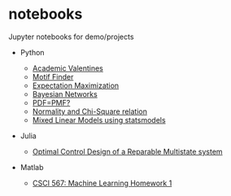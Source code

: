 # notebooks
Jupyter notebooks for demo/projects

- Python
    - [Academic Valentines](http://nbviewer.jupyter.org/github/saketkc/notebooks/blob/master/python/AcademicValentines.ipynb)
    - [Motif Finder](http://nbviewer.jupyter.org/github/saketkc/notebooks/blob/master/python/motif_finder/Motif%20Analysis.ipynb)
    - [Expectation Maximization](http://nbviewer.jupyter.org/github/saketkc/notebooks/blob/master/python/Expectation%20Maximisation.ipynb)
    - [Bayesian Networks](http://nbviewer.jupyter.org/github/saketkc/notebooks/blob/master/python/Bayesian%20Network.ipynb)
    - [PDF=PMF?](http://nbviewer.jupyter.org/github/saketkc/notebooks/blob/master/python/PDF.ipynb)
    - [Normality and Chi-Square relation](http://nbviewer.jupyter.org/github/saketkc/notebooks/blob/master/python/Normality%20and%20Chi%20Squared.ipynb)
    - [Mixed Linear Models using statsmodels](http://nbviewer.jupyter.org/github/saketkc/notebooks/blob/master/python/Mixed_Linear_Models.ipynb)

- Julia
    - [Optimal Control Design of a Reparable Multistate system](http://nbviewer.jupyter.org/github/saketkc/notebooks/blob/master/julia/math-501-project.ipynb)

- Matlab
    - [CSCI 567: Machine Learning Homework 1](http://nbviewer.jupyter.org/github/saketkc/notebooks/blob/master/matlab/CSCI-567_Homework1.ipynb)

